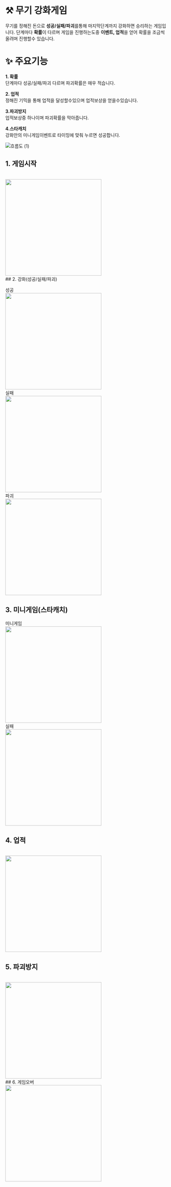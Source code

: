 # ⚒ 무기 강화게임
무기를 정해진 돈으로 **성공/실패/파괴**를통해 마지막단계까지 강화하면 승리하는 게임입니다. 
단계마다 **확률**이 다르며 게임을 진행하는도중 **이벤트, 업적**을 얻어 확률을 조금씩올려며 진행할수 있습니다.  

# ✨ 주요기능
**1. 확률**
<br>
단계마다 성공/실패/파괴 다르며 파괴확률은 매우 적습니다.

**2. 업적**
<br>
정해진 기믹을 통해 업적을 달성할수있으며 업적보상을 얻을수있습니다.

**3.파괴방지** 
<br>
업적보상중 하나이며 파괴확률을 막아줍니다.

**4.스타캐치**
<br>
강화안의 미니게임이벤트로 타이밍에 맞춰 누르면 성공합니다.

![흐름도 (1)](https://github.com/user-attachments/assets/0dac5413-2ae3-44b4-810d-3bf70b13b189)

## 1. 게임시작
<br>
<img src="https://github.com/user-attachments/assets/891d1d3f-4cdc-42c1-a8b1-7276d67fabc8" width="300">
<br>
## 2. 강화(성공/실패/파괴)

성공
<br>
<img src="https://github.com/user-attachments/assets/1c084c29-1aa4-4640-a25a-df0e44969c03" width="300">
<br>
실패
<br>
<img src="https://github.com/user-attachments/assets/c74df6b3-dc1c-4a84-a3b5-d08f709dddfd" width="300">
<br>
파괴
<br>
<img src="https://github.com/user-attachments/assets/fa0757f0-66a1-41b0-9bf2-9276ca20e721" width="300">
<br>

## 3. 미니게임(스타캐치)
미니게임
<br>
<img src="https://github.com/user-attachments/assets/6410abae-7244-4bfc-986f-87c88a64812a" width="300">
<br>
실패
<br>
<img src="https://github.com/user-attachments/assets/b05f74b0-96bb-48e8-a1f7-c595566ac188" width="300">
<br>

## 4. 업적
<br>
<img src="https://github.com/user-attachments/assets/87fa41c1-d6ed-4982-ae34-68a0f6ab1577" width="300">
<br>

## 5. 파괴방지
<br>
<img src="https://github.com/user-attachments/assets/be4d32b9-2351-4ebc-bde9-bc2e4c895b77" width="300">
<br>
## 6. 게임오버
<br>
<img src="https://github.com/user-attachments/assets/45320585-bbf1-4c92-b806-0253ad8b51c5" width="300">

